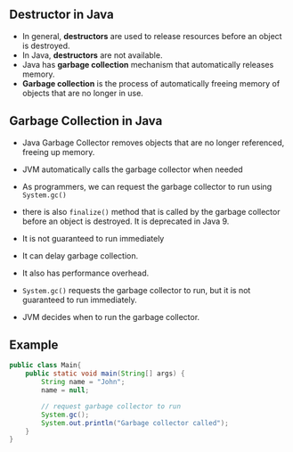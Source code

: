 ## Destructor in Java
- In general, **destructors** are used to release resources before an object is destroyed.
- In Java, **destructors** are not available.
- Java has **garbage collection** mechanism that automatically releases memory.
- **Garbage collection** is the process of automatically freeing memory of objects that are no longer in use.

## Garbage Collection in Java
- Java Garbage Collector removes objects that are no longer referenced, freeing up memory.
- JVM automatically calls the garbage collector when needed

- As programmers, we can request the garbage collector to run using `System.gc()`
- there is also `finalize()` method that is called by the garbage collector before an object is destroyed. It is deprecated in Java 9.
 - It is not guaranteed to run immediately
 - It can delay garbage collection.
 - It also has performance overhead.
- `System.gc()` requests the garbage collector to run, but it is not guaranteed to run immediately.
- JVM decides when to run the garbage collector.

## Example
```java
public class Main{
    public static void main(String[] args) {
        String name = "John";
        name = null;

        // request garbage collector to run
        System.gc();
        System.out.println("Garbage collector called");
    }
}
```